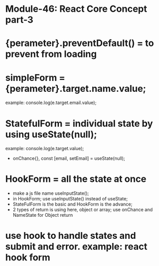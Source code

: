 # Module-46: React Core Concept part-3

# {perameter}.preventDefault() = to prevent from loading

# simpleForm = {perameter}.target.name.value;
example: console.log(e.target.email.value);

# StatefulForm = individual state by using useState(null);
example: console.log(e.target.value);

* onChance{}, const [email, setEmail] = useState(null);

# HookForm = all the state at once
* make a js file name useInputState();
* in HookForm; use useInputState() instead of useState;
* StateFulForm is the basic and HookForm is the advance;
* 2 types of return is using here, object or array; use onChance and NameState for Object return

# use hook to handle states and submit and error. example: react hook form